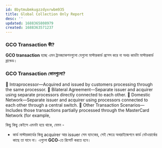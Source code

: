 ```yaml
---
id: 8bytmubmkugzzdyxrwbm935
title: Global Collection Only Report
desc: ''
updated: 1688365808979
created: 1688363571237
---
```

### GCO Transaction কী?
**GCO transaction** হচ্ছে এমন ট্রানজ্যাকশনগুলো যেগুলো মাস্টারকার্ড প্রসেস করে না অথচ কার্ডটা মাস্টারকার্ড ব্রান্ডেড।

### GCO Transaction কোনগুলো?
 Intraprocessor—Acquired and issued by customers processing
through the same processor.
 Bilateral Agreement—Separate issuer and acquirer using
separate processors directly connected to each other.
 Domestic Network—Separate issuer and acquirer using
processors connected to each other through a central switch.
 Other Transaction Scenarios—Includes those transactions
partially processed through the MasterCard Network (for
example,


কিছু কিছু কেইসে এমনটা হয়ে থাকে, যেমন - 
* কার্ড মাস্টারকার্ডের কিন্তু acquirer আর issuer সেম ব্যাংকের, সেই ক্ষেত্রে অথরাইজেশনে কার্ড নেটওয়ার্কের কাছে তা যাবে না। এগুলো **GCO**-তে রিপোর্ট করতে হবে।

